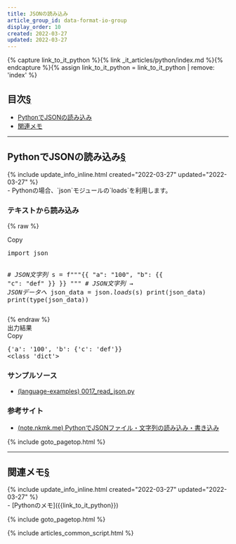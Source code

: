 ```yaml
---
title: JSONの読み込み
article_group_id: data-format-io-group
display_order: 10
created: 2022-03-27
updated: 2022-03-27
---
```

{% capture link_to_it_python %}{% link _it_articles/python/index.md %}{% endcapture %}{% assign link_to_it_python = link_to_it_python | remove: 'index' %}

## <a name="index">目次</a><a class="heading-anchor-permalink" href="#目次">§</a>

<ul id="index_ul">
<li><a href="#PythonでJSONの読み込み">PythonでJSONの読み込み</a></li>
<li><a href="#関連メモ">関連メモ</a></li>
</ul>

* * *
## <a name="PythonでJSONの読み込み">PythonでJSONの読み込み</a><a class="heading-anchor-permalink" href="#PythonでJSONの読み込み">§</a>
<div class="chapter-updated">{% include update_info_inline.html created="2022-03-27" updated="2022-03-27" %}</div>
- Pythonの場合、`json`モジュールの`loads`を利用します。

### テキストから読み込み
{% raw %}
<div class="code-box no-title">
<div class="copy-button">Copy</div>
<pre>
import json

<em class="comment"># JSON文字列</em>
s = f"""{{
    "a": "100",
    "b": {{
        "c": "def"
    }}
}}
"""
<em class="comment"># JSON文字列 → JSONデータへ</em>
json_data = json.<em>loads</em>(s)
print(json_data)
print(type(json_data))
</pre>
</div>
{% endraw %}
<div class="code-box-output">
<div class="title">出力結果</div>
<div class="copy-button">Copy</div>
<pre>
{'a': '100', 'b': {'c': 'def'}}
&lt;class 'dict'&gt;
</pre>
</div>

### サンプルソース
- [(language-examples) 0017_read_json.py](https://github.com/fumokmm/language-examples/blob/main/Python/0017_read_json.py)

### 参考サイト
- [(note.nkmk.me) PythonでJSONファイル・文字列の読み込み・書き込み](https://note.nkmk.me/python-json-load-dump/)

{% include goto_pagetop.html %}

* * *
## <a name="関連メモ">関連メモ</a><a class="heading-anchor-permalink" href="#関連メモ">§</a>
<div class="chapter-updated">{% include update_info_inline.html created="2022-03-27" updated="2022-03-27" %}</div>
- [Pythonのメモ]({{link_to_it_python}})

{% include goto_pagetop.html %}

{% include articles_common_script.html %}
